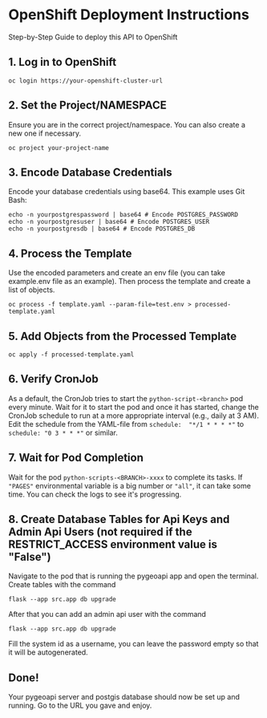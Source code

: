 
# OpenShift Deployment Instructions
Step-by-Step Guide to deploy this API to OpenShift

## 1. Log in to OpenShift

```
oc login https://your-openshift-cluster-url
```

## 2. Set the Project/NAMESPACE

Ensure you are in the correct project/namespace. You can also create a new one if necessary.

```
oc project your-project-name
```

## 3. Encode Database Credentials

Encode your database credentials using base64. This example uses Git Bash:

```
echo -n yourpostgrespassword | base64 # Encode POSTGRES_PASSWORD
echo -n yourpostgresuser | base64 # Encode POSTGRES_USER
echo -n yourpostgresdb | base64 # Encode POSTGRES_DB
```

## 4. Process the Template

Use the encoded parameters and create an env file (you can take example.env file as an example). Then process the template and create a list of objects.

```
oc process -f template.yaml --param-file=test.env > processed-template.yaml
```


## 5. Add Objects from the Processed Template

```
oc apply -f processed-template.yaml
```

## 6. Verify CronJob

As a default, the CronJob tries to start the ```python-script-<branch>``` pod every minute. Wait for it to start the pod and once it has started, change the CronJob schedule to run at a more appropriate interval (e.g., daily at 3 AM).
Edit the schedule from the YAML-file from
```schedule:  "*/1 * * * *"``` to  ```schedule: "0 3 * * *"``` or similar.

## 7. Wait for Pod Completion

Wait for the pod ```python-scripts-<BRANCH>-xxxx``` to complete its tasks. If ```"PAGES"``` environmental variable is a big number or ```"all"```, it can take some time. You can check the logs to see it's progressing. 

## 8. Create Database Tables for Api Keys and Admin Api Users (not required if the RESTRICT_ACCESS environment value is "False")

Navigate to the pod that is running the pygeoapi app and open the terminal. Create tables with the command

```
flask --app src.app db upgrade
```

After that you can add an admin api user with the command

```
flask --app src.app db upgrade
```

Fill the system id as a username, you can leave the password empty so that it will be autogenerated.

## Done!

Your pygeoapi server and postgis database should now be set up and running. Go to the URL you gave and enjoy.
